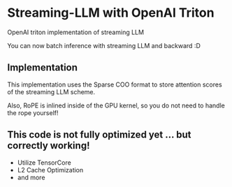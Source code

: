 # Streaming-LLM with OpenAI Triton
OpenAI triton implementation of streaming LLM

You can now batch inference with streaming LLM and backward :D

## Implementation

This implementation uses the Sparse COO format to store attention scores of the streaming LLM scheme.

Also, RoPE is inlined inside of the GPU kernel, so you do not need to handle the rope yourself!

## This code is not fully optimized yet ... but correctly working!

- Utilize TensorCore
- L2 Cache Optimization
- and more
